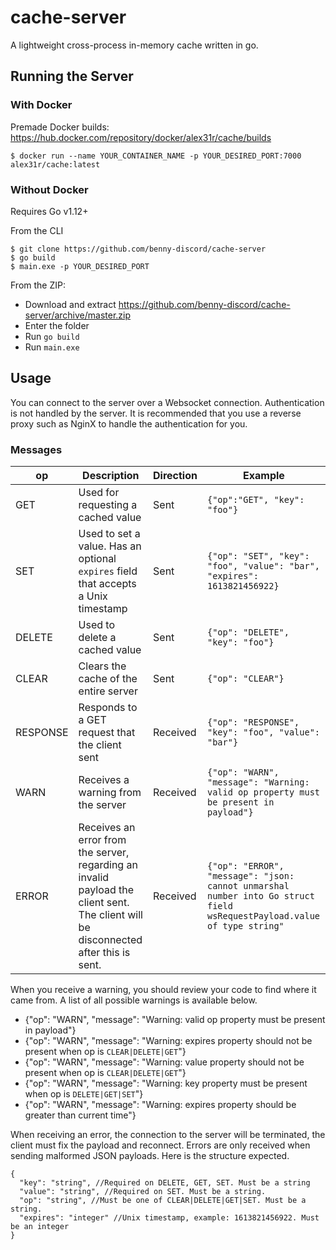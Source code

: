 # cache-server

A lightweight cross-process in-memory cache written in go.

## Running the Server

### With Docker

Premade Docker builds: https://hub.docker.com/repository/docker/alex31r/cache/builds

```shell
$ docker run --name YOUR_CONTAINER_NAME -p YOUR_DESIRED_PORT:7000 alex31r/cache:latest 
```

### Without Docker

Requires Go v1.12+

From the CLI

```shell
$ git clone https://github.com/benny-discord/cache-server
$ go build
$ main.exe -p YOUR_DESIRED_PORT
```

From the ZIP:

- Download and extract https://github.com/benny-discord/cache-server/archive/master.zip
- Enter the folder
- Run `go build`
- Run `main.exe`

## Usage

You can connect to the server over a Websocket connection. Authentication is not handled by the server. It is
recommended that you use a reverse proxy such as NginX to handle the authentication for you.

### Messages

| op       | Description                                                                                                                          | Direction | Example                                                                                                                 |
|----------|--------------------------------------------------------------------------------------------------------------------------------------|-----------|-------------------------------------------------------------------------------------------------------------------------|
| GET      | Used for requesting a cached value                                                                                                   | Sent      | `{"op":"GET", "key": "foo"}`                                                                                            |
| SET      | Used to set a value. Has an optional `expires` field that accepts a Unix timestamp                                                   | Sent      | `{"op": "SET", "key": "foo", "value": "bar", "expires": 1613821456922}`                                                 |
| DELETE   | Used to delete a cached value                                                                                                        | Sent      | `{"op": "DELETE", "key": "foo"}`                                                                                        |
| CLEAR    | Clears the cache of the entire server                                                                                                | Sent      | `{"op": "CLEAR"}`                                                                                                       |
| RESPONSE | Responds to a GET request that the client sent                                                                                       | Received  | `{"op": "RESPONSE", "key": "foo", "value": "bar"}`                                                                      |
| WARN     | Receives a warning from the server                                                                                                   | Received  | `{"op": "WARN", "message": "Warning: valid op property must be present in payload"}`                                    |
| ERROR    | Receives an error from the server, regarding an invalid payload the client sent. The client will be disconnected after this is sent. | Received  | `{"op": "ERROR", "message": "json: cannot unmarshal number into Go struct field wsRequestPayload.value of type string"` |

When you receive a warning, you should review your code to find where it came from. A list of all possible warnings is
available below.

- {"op": "WARN", "message": "Warning: valid op property must be present in payload"}
- {"op": "WARN", "message": "Warning: expires property should not be present when op is `CLEAR|DELETE|GET`"}
- {"op": "WARN", "message": "Warning: value property should not be present when op is `CLEAR|DELETE|GET`"}
- {"op": "WARN", "message": "Warning: key property must be present when op is `DELETE|GET|SET`"}
- {"op": "WARN", "message": "Warning: expires property should be greater than current time"}

When receiving an error, the connection to the server will be terminated, the client must fix the payload and reconnect.
Errors are only received when sending malformed JSON payloads. Here is the structure expected.
```json5
{
  "key": "string", //Required on DELETE, GET, SET. Must be a string
  "value": "string", //Required on SET. Must be a string.
  "op": "string", //Must be one of CLEAR|DELETE|GET|SET. Must be a string.
  "expires": "integer" //Unix timestamp, example: 1613821456922. Must be an integer
}
```
